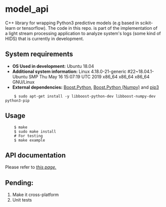 # model_api

C++ library for wrapping Python3 predictive models (e.g based in scikit-learn or tensorflow). The code in this repo. is part of the implementation of a light stream processing application to analyze system's logs (some kind of HIDS) that is currently in development.

## System requirements
* __OS Used in development:__ Ubuntu 18.04
* __Additional system information:__ Linux 4.18.0-21-generic #22~18.04.1-Ubuntu SMP Thu May 16 15:07:19 UTC 2019 x86_64 x86_64 x86_64 GNU/Linux
* __External dependencies:__ [Boost.Python](https://www.boost.org/doc/libs/1_37_0/libs/python/doc/index.html), [Boost.Python (Numpy)](https://www.boost.org/doc/libs/1_63_0/libs/python/doc/html/numpy/tutorial/simple.html) and [pip3](https://pypi.org/project/pip/) 
```
    $ sudo apt-get install -y libboost-python-dev libboost-numpy-dev python3-pip
```

## Usage
```
    $ make
    $ sudo make install
    # For testing
    $ make example
```

## API documentation
Please refer to *[this page.](https://grial1.github.io/model_api/)*

## Pending:

1) Make it cross-platform
2) Unit tests
